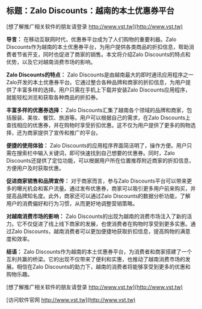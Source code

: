 ## **标题：Zalo Discounts：越南的本土优惠券平台**

[想了解推广相关软件的朋友请登录 http://www.vst.tw](http://www.vst.tw)

**导言：**
在移动互联网时代，优惠券平台成为了人们购物的重要利器。Zalo Discounts作为越南的本土优惠券平台，为用户提供各类商品的折扣信息，帮助消费者节省开支，同时也促进了商家的销售。本文将介绍Zalo Discounts的特点和优势，以及它对越南消费市场的影响。

**Zalo Discounts的特点：**
Zalo Discounts是由越南最大的即时通讯应用程序之一Zalo开发的本土优惠券平台。它通过整合各种品牌和商家的折扣信息，为用户提供了丰富多样的选择。用户只需在手机上下载并安装Zalo Discounts应用程序，就能轻松浏览和获取各种商品的折扣券。

**丰富多样的优惠券选择：**
Zalo Discounts汇集了越南各个领域的品牌和商家，包括服装、美妆、餐饮、旅游等。用户可以根据自己的需求，在Zalo Discounts上查找相应的优惠券，并在购物时享受折扣优惠。这不仅为用户提供了更多的购物选择，还为商家提供了宣传和推广的平台。

**便捷的使用体验：**
Zalo Discounts的应用程序界面简洁明了，操作方便。用户只需在搜索栏中输入关键词，即可快速找到自己想要的优惠券。同时，Zalo Discounts还提供了定位功能，可以根据用户所在位置推荐附近商家的折扣信息，方便用户及时获取优惠。

**促进商家销售和品牌宣传：**
对于商家而言，参与Zalo Discounts平台可以带来更多的曝光机会和客户流量。通过发布优惠券，商家可以吸引更多用户前来购买，并提高品牌知名度。此外，商家还可以通过Zalo Discounts的数据分析功能，了解用户的消费偏好和行为习惯，从而更好地调整营销策略。

**对越南消费市场的影响：**
Zalo Discounts的出现为越南的消费市场注入了新的活力。它不仅促进了线上线下商家的发展，也使消费者在购物时享受到更多实惠。通过Zalo Discounts，越南消费者可以更加便捷地获取折扣信息，提高购物的满意度和效率。

**结语：**
Zalo Discounts作为越南的本土优惠券平台，为消费者和商家搭建了一个互利共赢的桥梁。它的出现不仅带来了便利和实惠，也推动了越南消费市场的发展。相信在Zalo Discounts的助力下，越南的消费者将能够享受到更多的优惠和购物乐趣。

[想了解推广相关软件的朋友请登录 http://www.vst.tw](http://www.vst.tw)


[访问软件官网 http://www.vst.tw](http://www.vst.tw)
